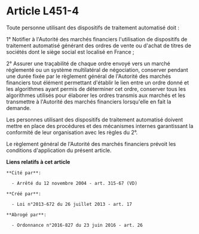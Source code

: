 # Article L451-4

Toute personne utilisant des dispositifs de traitement automatisé doit :

1° Notifier à l'Autorité des marchés financiers  l'utilisation de dispositifs de traitement automatisé générant des  ordres
de vente ou d'achat de titres de sociétés dont le siège social  est localisé en France ;

2° Assurer une traçabilité de chaque ordre  envoyé vers un marché réglementé ou un système multilatéral de  négociation,
conserver pendant une durée fixée par le règlement général  de l'Autorité des marchés financiers tout élément permettant
d'établir  le lien entre un ordre donné et les algorithmes ayant permis de  déterminer cet ordre, conserver tous les
algorithmes utilisés pour  élaborer les ordres transmis aux marchés et les transmettre à l'Autorité  des marchés financiers
lorsqu'elle en fait la demande.

Les personnes utilisant des dispositifs de  traitement automatisé doivent mettre en place des procédures et des  mécanismes
internes garantissant la conformité de leur organisation avec  les règles du 2°.

Le règlement général de l'Autorité des marchés financiers prévoit les conditions d'application du présent article.

**Liens relatifs à cet article**

	**Cité par**:

	  - Arrêté du 12 novembre 2004 - art. 315-67 (VD)

	**Créé par**:

	  - Loi n°2013-672 du 26 juillet 2013 - art. 17

	**Abrogé par**:

	  - Ordonnance n°2016-827 du 23 juin 2016 - art. 26
